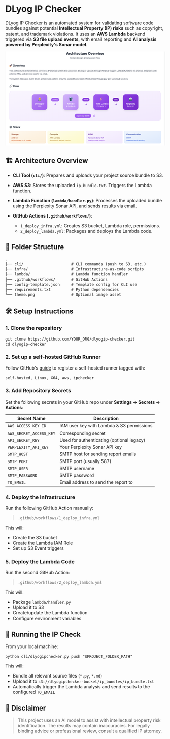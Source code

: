 # DLyog IP Checker

DLyog IP Checker is an automated system for validating software code bundles against potential **Intellectual Property (IP) risks** such as copyright, patent, and trademark violations. It uses an **AWS Lambda** backend triggered via **S3 file upload events**, with email reporting and **AI analysis powered by Perplexity's Sonar model**.

![DLyog IP Checker Architecture](architecture.png)

## 🏗️ Architecture Overview

* **CLI Tool (`cli/`)**: Prepares and uploads your project source bundle to S3.
* **AWS S3**: Stores the uploaded `ip_bundle.txt`. Triggers the Lambda function.
* **Lambda Function (`lambda/handler.py`)**: Processes the uploaded bundle using the Perplexity Sonar API, and sends results via email.
* **GitHub Actions (`.github/workflows/`)**:

  * `1_deploy_infra.yml`: Creates S3 bucket, Lambda role, permissions.
  * `2_deploy_lambda.yml`: Packages and deploys the Lambda code.

## 🧰 Folder Structure

```
.
├── cli/                     # CLI commands (push to S3, etc.)
├── infra/                   # Infrastructure-as-code scripts
├── lambda/                  # Lambda function handler
├── .github/workflows/       # GitHub Actions
├── config-template.json     # Template config for CLI use
├── requirements.txt         # Python dependencies
└── theme.png                # Optional image asset
```

## 🛠️ Setup Instructions

### 1. Clone the repository

```
git clone https://github.com/YOUR_ORG/dlyogip-checker.git
cd dlyogip-checker
```

### 2. Set up a self-hosted GitHub Runner

Follow GitHub's [guide](https://docs.github.com/en/actions/hosting-your-own-runners/about-self-hosted-runners) to register a self-hosted runner tagged with:

```
self-hosted, Linux, X64, aws, ipchecker
```

### 3. Add Repository Secrets

Set the following secrets in your GitHub repo under **Settings → Secrets → Actions**:

| Secret Name             | Description                               |
| ----------------------- | ----------------------------------------- |
| `AWS_ACCESS_KEY_ID`     | IAM user key with Lambda & S3 permissions |
| `AWS_SECRET_ACCESS_KEY` | Corresponding secret                      |
| `API_SECRET_KEY`        | Used for authenticating (optional legacy) |
| `PERPLEXITY_API_KEY`    | Your Perplexity Sonar API key             |
| `SMTP_HOST`             | SMTP host for sending report emails       |
| `SMTP_PORT`             | SMTP port (usually 587)                   |
| `SMTP_USER`             | SMTP username                             |
| `SMTP_PASSWORD`         | SMTP password                             |
| `TO_EMAIL`              | Email address to send the report to       |

### 4. Deploy the Infrastructure

Run the following GitHub Action manually:

> `.github/workflows/1_deploy_infra.yml`

This will:

* Create the S3 bucket
* Create the Lambda IAM Role
* Set up S3 Event triggers

### 5. Deploy the Lambda Code

Run the second GitHub Action:

> `.github/workflows/2_deploy_lambda.yml`

This will:

* Package `lambda/handler.py`
* Upload it to S3
* Create/update the Lambda function
* Configure environment variables

## 🚀 Running the IP Check

From your local machine:

```
python cli/dlyogipchecker.py push "$PROJECT_FOLDER_PATH"
```

This will:

* Bundle all relevant source files (`*.py`, `*.md`)
* Upload it to `s3://dlyogipchecker-bucket/ip_bundles/ip_bundle.txt`
* Automatically trigger the Lambda analysis and send results to the configured `TO_EMAIL`

## 📝 Disclaimer

> This project uses an AI model to assist with intellectual property risk identification. The results may contain inaccuracies. For legally binding advice or professional review, consult a qualified IP attorney.
